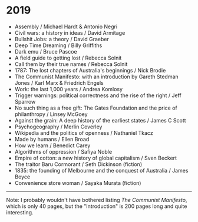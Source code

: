 # 2019

* Assembly / Michael Hardt & Antonio Negri
* Civil wars: a history in ideas / David Armitage
* Bullshit Jobs: a theory / David Graeber
* Deep Time Dreaming / Billy Griffiths
* Dark emu / Bruce Pascoe
* A field guide to getting lost / Rebecca Solnit
* Call them by their true names / Rebecca Solnit
* 1787: The lost chapters of Australia's beginnings / Nick Brodie
* The Communist Manifesto: with an introduction by Gareth Stedman Jones / Karl Marx & Friedrich Engels
* Work: the last 1,000 years / Andrea Komlosy
* Trigger warnings: political correctness and the rise of the right / Jeff Sparrow
* No such thing as a free gift: The Gates Foundation and the price of philanthropy / Linsey McGoey
* Against the grain: A deep history of the earliest states / James C Scott
* Psychogeography / Merlin Coverley
* Wikipedia and the politics of openness / Nathaniel Tkacz
* Made by humans / Ellen Broad
* How we learn / Benedict Carey
* Algorithms of oppression / Safiya Noble
* Empire of cotton: a new history of global capitalism / Sven Beckert
* The traitor Baru Cormorant / Seth Dickinson (fiction)
* 1835: the founding of Melbourne and the conquest of Australia / James Boyce
* Convenience store woman / Sayaka Murata (fiction)

---
Note: I probably wouldn't have bothered listing _The Communist Manifesto_, which is only 40 pages, but the "Introduction" is 200 pages long and quite interesting.
